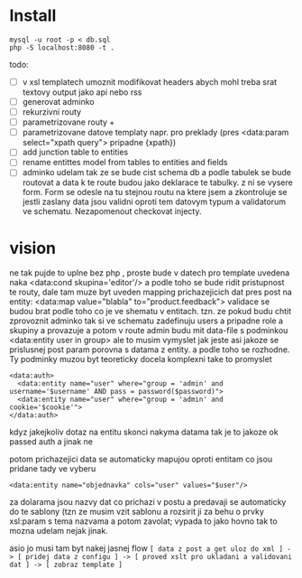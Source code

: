# Install

```
mysql -u root -p < db.sql
php -S localhost:8080 -t .
```

todo:
  - [ ] v xsl templatech umoznit modifikovat headers abych mohl treba srat textovy output jako api nebo rss
  - [ ] generovat adminko
  - [ ] rekurzivni routy
  - [ ] parametrizovane routy +
  - [ ] parametrizovane datove templaty napr. pro preklady (pres <data:param select="xpath query"> pripadne {xpath})
  - [ ] add junction table to entities
  - [ ] rename entittes model from tables to entities and fields
  - [ ] adminko udelam tak ze se bude cist schema db a podle tabulek se bude routovat a data k te route budou jako deklarace te tabulky. z ni se vysere form. Form se odesle na tu stejnou routu  na ktere jsem a zkontroluje se jestli zaslany data jsou validni oproti tem datovym typum a validatorum ve schematu. Nezapomenout checkovat injecty.

  # vision

  ne tak pujde to uplne bez php , proste bude v datech pro template uvedena naka <data:cond skupina='editor'/> a podle toho se bude ridit pristupnost te routy,
  dale tam muze byt uveden mapping prichazejicich dat pres post na entity: <data:map value="blabla" to="product.feedback">
  validace se budou brat podle toho co je ve shematu v entitach. 
  tzn. ze pokud budu chtit zprovoznit adminko tak si ve schematu zadefinuju users a pripadne role a skupiny a provazuje a potom v route admin budu mit data-file s podminkou <data:entity user in group> ale to musim vymyslet jak jeste asi jakoze se prislusnej post param porovna s datama z entity. a podle toho se rozhodne. Ty podminky muzou byt teoreticky docela komplexni take to promyslet
  ```
  <data:auth>
    <data:entity name="user" where="group = 'admin' and username='$username' AND pass = password($password)">
    <data:entity name="user" where="group = 'admin' and cookie='$cookie'">
  </data:auth>
  ```

  kdyz jakejkoliv dotaz na entitu skonci nakyma datama tak je to jakoze ok passed auth a jinak ne

  potom prichazejici data se automaticky mapujou oproti entitam co jsou pridane tady ve vyberu
  ```
  <data:entity name="objednavka" cols="user" values="$user"/>
  ```
  za dolarama jsou nazvy dat co prichazi v postu a predavaji se automaticky do te sablony (tzn ze musim vzit sablonu a rozsirit ji za behu o prvky xsl:param s tema nazvama a potom zavolat;
  vypada to jako hovno tak to mozna udelam nejak jinak.

  asio jo musi tam byt nakej jasnej flow `[ data z post a get uloz do xml ] -> [ pridej data z configu ] -> [ proved xslt pro ukladani a validovani dat ] -> [ zobraz template ]`

